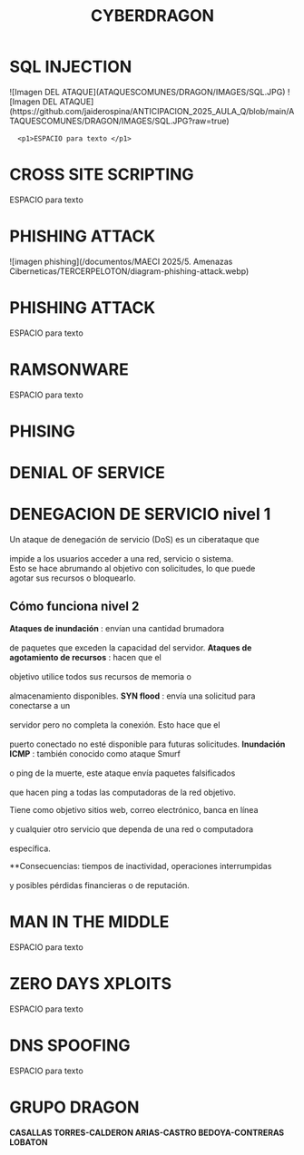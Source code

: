 <!DOCTYPE html>
<html lang=""es">
<head>
  <title>GRUPO DRAGON - ATAQUES COMUNES</title>
  <link rel="stylesheet" type="text/css" href="./estilos.css" />
</head>
<body>
  
  <header>
  <h1>CYBERDRAGON</h1>

 </header>
<h1>SQL INJECTION</h1>
![Imagen DEL ATAQUE](ATAQUESCOMUNES/DRAGON/IMAGES/SQL.JPG)
![Imagen DEL ATAQUE](https://github.com/jaiderospina/ANTICIPACION_2025_AULA_Q/blob/main/ATAQUESCOMUNES/DRAGON/IMAGES/SQL.JPG?raw=true)

      <p1>ESPACIO para texto </p1>

<h1>CROSS SITE SCRIPTING</h1>
      <p1>ESPACIO para texto </p1>

# PHISHING ATTACK 

![imagen phishing](/documentos/MAECI 2025/5. Amenazas Ciberneticas/TERCERPELOTON/diagram-phishing-attack.webp)
<h1>PHISHING ATTACK</h1>
      <p1>ESPACIO para texto </p1>

<h1>RAMSONWARE</h1>
      <p1>ESPACIO para texto </p1>

# PHISING 


<h1>DENIAL OF SERVICE</h1>

# DENEGACION DE SERVICIO nivel 1

Un ataque de denegación de servicio (DoS) es un ciberataque que<br>  
impide a los usuarios acceder a una red, servicio o sistema.<br> 
Esto se hace abrumando al objetivo con solicitudes, lo que puede<br> 
agotar sus recursos o bloquearlo.

## Cómo funciona nivel 2

**Ataques de inundación** : envían una cantidad brumadora<br>   
de paquetes que exceden la capacidad del servidor. 
**Ataques de agotamiento de recursos** : hacen que el<br>  
objetivo utilice todos sus recursos de memoria o<br>   
almacenamiento disponibles. 
**SYN flood** : envía una solicitud para conectarse a un<br>   
servidor pero no completa la conexión. Esto hace que el<br>   
puerto conectado no esté disponible para futuras solicitudes.
**Inundación ICMP** : también conocido como ataque Smurf<br>  
o ping de la muerte, este ataque envía paquetes falsificados<br>   
que hacen ping a todas las computadoras de la red objetivo. 

Tiene como objetivo sitios web, correo electrónico, banca en línea<br>   
y cualquier otro servicio que dependa de una red o computadora<br>   
específica. 

**Consecuencias: tiempos de inactividad, operaciones interrumpidas<br>   
y posibles pérdidas financieras o de reputación. 


<h1>MAN IN THE MIDDLE</h1>
      <p1>ESPACIO para texto </p1>


<h1>ZERO DAYS XPLOITS</h1>
      <p1>ESPACIO para texto </p1>

<h1>DNS SPOOFING</h1>
      <p1>ESPACIO para texto </p1>

# GRUPO DRAGON
**CASALLAS TORRES-CALDERON ARIAS-CASTRO BEDOYA-CONTRERAS LOBATON**
